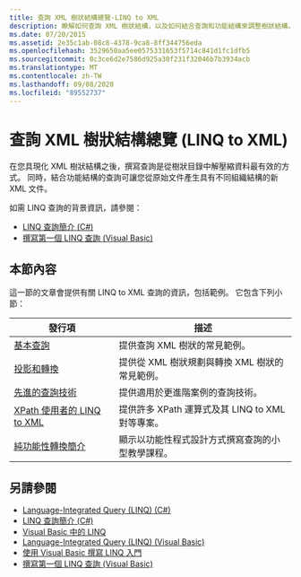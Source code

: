 ```yaml
---
title: 查詢 XML 樹狀結構總覽-LINQ to XML
description: 瞭解如何查詢 XML 樹狀結構，以及如何結合查詢和功能結構來調整樹狀結構。
ms.date: 07/20/2015
ms.assetid: 2e35c1ab-08c8-4378-9ca8-8ff344756eda
ms.openlocfilehash: 3529650aa5ee0575331653f5714c841d1fc1dfb5
ms.sourcegitcommit: 0c3ce6d2e7586d925a30f231f32046b7b3934acb
ms.translationtype: MT
ms.contentlocale: zh-TW
ms.lasthandoff: 09/08/2020
ms.locfileid: "89552737"
---
```

# <a name="query-xml-trees-overview-linq-to-xml"></a>查詢 XML 樹狀結構總覽 (LINQ to XML) 

在您具現化 XML 樹狀結構之後，撰寫查詢是從樹狀目錄中解壓縮資料最有效的方式。 同時，結合功能結構的查詢可讓您從原始文件產生具有不同組織結構的新 XML 文件。

如需 LINQ 查詢的背景資訊，請參閱：

- [LINQ 查詢簡介 (C#)](../../csharp/programming-guide/concepts/linq/introduction-to-linq-queries.md)
- [撰寫第一個 LINQ 查詢 (Visual Basic)](../../visual-basic/programming-guide/concepts/linq/writing-your-first-linq-query.md)

## <a name="in-this-section"></a>本節內容

這一節的文章會提供有關 LINQ to XML 查詢的資訊，包括範例。 它包含下列小節：

|發行項|描述|
|-----------|-----------------|
|[基本查詢](find-element-specific-attribute.md)|提供查詢 XML 樹狀的常見範例。|
|[投影和轉換](work-dictionaries-linq-xml.md)|提供從 XML 樹狀規劃與轉換 XML 樹狀的常見範例。|
|[先進的查詢技術](join-two-collections.md)|提供適用於更進階案例的查詢技術。|
|[XPath 使用者的 LINQ to XML](comparison-xpath-linq-xml.md)|提供許多 XPath 運算式及其 LINQ to XML 對等專案。|
|[純功能性轉換簡介](introduction-pure-functional-transformations.md)|顯示以功能性程式設計方式撰寫查詢的小型教學課程。|

## <a name="see-also"></a>另請參閱

- [Language-Integrated Query (LINQ) (C#)](../../csharp/programming-guide/concepts/linq/index.md)
- [LINQ 查詢簡介 (C#)](../../csharp/programming-guide/concepts/linq/introduction-to-linq-queries.md)
- [Visual Basic 中的 LINQ](../../visual-basic/programming-guide/language-features/linq/index.md)
- [Language-Integrated Query (LINQ) (Visual Basic)](../../visual-basic/programming-guide/concepts/linq/index.md)
- [使用 Visual Basic 撰寫 LINQ 入門](../../visual-basic/programming-guide/concepts/linq/getting-started-with-linq.md)
- [撰寫第一個 LINQ 查詢 (Visual Basic)](../../visual-basic/programming-guide/concepts/linq/writing-your-first-linq-query.md)
